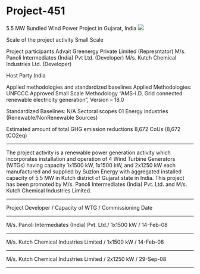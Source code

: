 # Project-451
5.5 MW Bundled Wind Power Project in Gujarat, India
![](https://www.ucarbonregistry.io/Registry/Generate?code=https%3A%2F%2Fwww.ucarbonregistry.io%2FRegistry%2FDetails%3Fid%3D4UYktxWi8ZSziDPfmh7NZg%253D%253D&size=2)

Scale of the project activity Small Scale

Project participants Advait Greenergy Private Limited (Represntator)
M/s. Panoli Intermediates (India) Pvt Ltd.
(Developer)
M/s. Kutch Chemical Industries Ltd. (Developer)

Host Party India

Applied methodologies and standardized baselines Applied Methodologies: UNFCCC Approved Small
Scale Methodology “AMS-I.D, Grid connected
renewable electricity generation”, Version – 18.0

Standardized Baselines: N/A
Sectoral scopes 01 Energy industries (Renewable/NonRenewable
Sources)

Estimated amount of total GHG emission
reductions 8,672 CoUs (8,672 tCO2eq)
________________________
The project activity is a renewable power generation activity which incorporates installation and
operation of 4 Wind Turbine Generators (WTGs) having capacity 1x1500 kW, 1x1500 kW, and
2x1250 kW each manufactured and supplied by Suzlon Energy with aggregated installed capacity
of 5.5 MW in Kutch district of Gujarat state in India. This project has been promoted by M/s. Panoli
Intermediates (India) Pvt. Ltd. and M/s. Kutch Chemical Industries Limited.
___________________
Project Developer / Capacity of WTG / Commissioning Date
___________
M/s. Panoli Intermediates (India) Pvt. Ltd./ 1x1500 kW / 14-Feb-08
____________
M/s. Kutch Chemical Industries Limited / 1x1500 kW / 14-Feb-08
__________________
M/s. Kutch Chemical Industries Limited / 2x1250 kW / 29-Sep-08
_____________________


